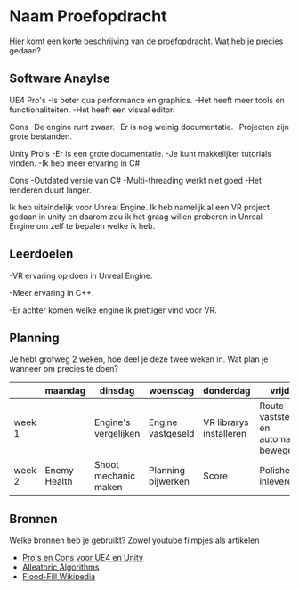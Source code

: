 # Naam Proefopdracht

Hier komt een korte beschrijving van de proefopdracht. Wat heb je precies gedaan? 

## Software Anaylse 
UE4
Pro's
-Is beter qua performance en graphics.
-Het heeft meer tools en functionaliteiten.
-Het heeft een visual editor.

Cons
-De engine runt zwaar.
-Er is nog weinig documentatie.
-Projecten zijn grote bestanden.

Unity
Pro's
-Er is een grote documentatie.
-Je kunt makkelijker tutorials vinden.
-Ik heb meer ervaring in C#

Cons
-Outdated versie van C#
-Multi-threading werkt niet goed
-Het renderen duurt langer.

Ik heb uiteindelijk voor Unreal Engine. Ik heb namelijk al een VR project gedaan in unity en daarom zou ik het graag willen proberen in Unreal Engine om zelf te bepalen welke ik heb.

## Leerdoelen 
-VR ervaring op doen in Unreal Engine.

-Meer ervaring in C++.

-Er achter komen welke engine ik prettiger vind voor VR.
## Planning 
Je hebt grofweg 2 weken, hoe deel je deze twee weken in. Wat plan je wanneer om precies te doen?

| | maandag | dinsdag | woensdag | donderdag | vrijdag |
| --- | --- | --- | --- | --- | --- |
|week 1 ||Engine's vergelijken|Engine vastgeseld|VR librarys installeren|Route vaststellen en automatisch bewegen|
|week 2 |Enemy Health|Shoot mechanic maken|Planning bijwerken|Score|Polishen en inleveren|

## Bronnen
Welke bronnen heb je gebruikt? Zowel youtube filmpjes als artikelen

- [Pro's en Cons voor UE4 en Unity](https://www.reddit.com/r/Vive/comments/6zce0h/whats_the_state_of_ue4_vs_unity_for_vr_development/)
- [Alleatoric Algorithms](link)
- [Flood-Fill Wikipedia](link)
